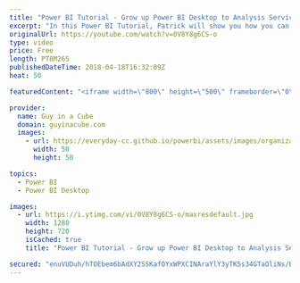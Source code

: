 ```yaml
---
title: "Power BI Tutorial - Grow up Power BI Desktop to Analysis Services (Learning the clicks)"
excerpt: "In this Power BI Tutorial, Patrick will show you how you can grow up a Power BI Desktop file (PBIX) to Analysis Services. He's all about learning the clicks! This is a Power BI tutorial worth watching!  You can build your model within Power BI Desktop and then use Azure Analysis Services to migrate to"
originalUrl: https://youtube.com/watch?v=0V8Y8g6CS-o
type: video
price: Free
length: PT8M26S
publishedDateTime: 2018-04-18T16:32:09Z
heat: 50

featuredContent: "<iframe width=\"800\" height=\"500\" frameborder=\"0\" src=\"https://www.youtube.com/embed/0V8Y8g6CS-o\" allow=\"accelerometer; autoplay; encrypted-media; gyroscope; picture-in-picture\" allowfullscreen></iframe>"

provider:
  name: Guy in a Cube
  domain: guyinacube.com
  images:
    - url: https://everyday-cc.github.io/powerbi/assets/images/organizations/guyinacube.com-50x50.jpg
      width: 50
      height: 50

topics:
  - Power BI
  - Power BI Desktop

images:
  - url: https://i.ytimg.com/vi/0V8Y8g6CS-o/maxresdefault.jpg
    width: 1280
    height: 720
    isCached: true
    title: "Power BI Tutorial - Grow up Power BI Desktop to Analysis Services (Learning the clicks)"

secured: "enuVUDuh/hTOEbem6bAdXY2SSKafOYxWPXCINAraYlY3yTK5s34GTaOliNs/BNN/ZWU0xJV6/zX7JLXkI9+Hoz3Zg26GutMwg8z/eZs5rL4HVPDMG+g0CUMH8nXdjKvxfR8/r23UtSKwi/OQQyCm2/4+LPOu1igmHCWN+vwrSUi4VsE9PwovIROZLsZAbJIpPGq1UWfwrmgmKudLCkdgYRySGoNDXIg3G6E+pzDrdHudeHvWpAiNMTu7PAo0yQPMXP3bJ+hXAijyrey/CNYb7BvPo5BHdtWa8UJCqPTb52Tb3+pKu3Kl58uyFRMrpPEF50V7qrY9a4lcBkOhnGhPVZo6o4C8j+tUfJKL7DsiChEmvMEgLMUjee/0zayYGHoihGjukQ20w5byskWp4BLJ+qx71T2O37rljgsoW3C08wI=;4I6pWN5nqOQ65IMn2DANkA=="
---
```



